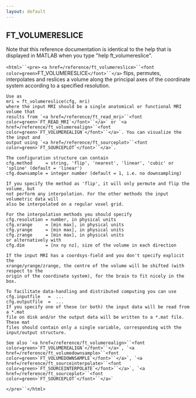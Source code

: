 ```yaml
---
layout: default
---
```


##  FT_VOLUMERESLICE

Note that this reference documentation is identical to the help that is displayed in MATLAB when you type "help ft_volumereslice".

`<html>``<pre>`
    `<a href=/reference/ft_volumereslice>``<font color=green>`FT_VOLUMERESLICE`</font>``</a>` flips, permutes, interpolates and reslices a volume along the
    principal axes of the coordinate system according to a specified resolution.
 
    Use as
    mri = ft_volumereslice(cfg, mri)
    where the input MRI should be a single anatomical or functional MRI volume that
    results from `<a href=/reference/ft_read_mri>``<font color=green>`FT_READ_MRI`</font>``</a>` or `<a href=/reference/ft_volumerealign>``<font color=green>`FT_VOLUMEREALIGN`</font>``</a>`. You can visualize the the input and
    output using `<a href=/reference/ft_sourceplot>``<font color=green>`FT_SOURCEPLOT`</font>``</a>`.
 
    The configuration structure can contain
    cfg.method     = string, 'flip', 'nearest', 'linear', 'cubic' or 'spline' (default = 'linear')
    cfg.downsample = integer number (default = 1, i.e. no downsampling)
 
    If you specify the method as 'flip', it will only permute and flip the volume, but
    not perform any interpolation. For the other methods the input volumetric data will
    also be interpolated on a regular voxel grid.
 
    For the interpolation methods you should specify
    cfg.resolution = number, in physical units
    cfg.xrange     = [min max], in physical units
    cfg.yrange     = [min max], in physical units
    cfg.zrange     = [min max], in physical units
    or alternatively with
    cfg.dim        = [nx ny nz], size of the volume in each direction
 
    If the input MRI has a coordsys-field and you don't specify explicit the
    xrange/yrange/zrange, the centre of the volume will be shifted (with respect to the
    origin of the coordinate system), for the brain to fit nicely in the box.
 
    To facilitate data-handling and distributed computing you can use
    cfg.inputfile   =  ...
    cfg.outputfile  =  ...
    If you specify one of these (or both) the input data will be read from a *.mat
    file on disk and/or the output data will be written to a *.mat file. These mat
    files should contain only a single variable, corresponding with the
    input/output structure.
 
    See also `<a href=/reference/ft_volumerealign>``<font color=green>`FT_VOLUMEREALIGN`</font>``</a>`, `<a href=/reference/ft_volumedownsample>``<font color=green>`FT_VOLUMEDOWNSAMPLE`</font>``</a>`, `<a href=/reference/ft_sourceinterpolate>``<font color=green>`FT_SOURCEINTERPOLATE`</font>``</a>`, `<a href=/reference/ft_sourceplot>``<font color=green>`FT_SOURCEPLOT`</font>``</a>`
`</pre>``</html>`

